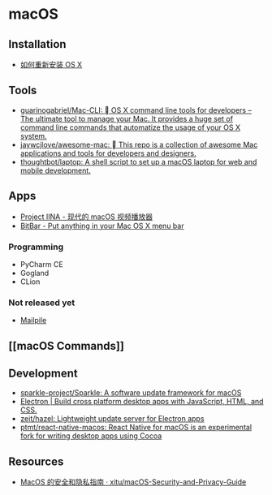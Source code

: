 # macOS

## Installation

- [如何重新安装 OS X](https://support.apple.com/zh-cn/HT204904)

## Tools

- [guarinogabriel/Mac-CLI:  OS X command line tools for developers – The ultimate tool to manage your Mac. It provides a huge set of command line commands that automatize the usage of your OS X system.](https://github.com/guarinogabriel/Mac-CLI)
- [jaywcjlove/awesome-mac:  This repo is a collection of awesome Mac applications and tools for developers and designers.](https://github.com/jaywcjlove/awesome-mac)
- [thoughtbot/laptop: A shell script to set up a macOS laptop for web and mobile development.](https://github.com/thoughtbot/laptop)

## Apps

- [Project IINA - 现代的 macOS 视频播放器](https://lhc70000.github.io/iina/zh-cn/)
- [BitBar - Put anything in your Mac OS X menu bar](https://getbitbar.com/)

### Programming

- PyCharm CE
- Gogland
- CLion

### Not released yet

- [Mailpile](https://www.mailpile.is/)

## [[macOS Commands]]

## Development

- [sparkle-project/Sparkle: A software update framework for macOS](https://github.com/sparkle-project/Sparkle)
- [Electron | Build cross platform desktop apps with JavaScript, HTML, and CSS.](https://electron.atom.io/)
- [zeit/hazel: Lightweight update server for Electron apps](https://github.com/zeit/hazel)
- [ptmt/react-native-macos: React Native for macOS is an experimental fork for writing desktop apps using Cocoa](https://github.com/ptmt/react-native-macos)

## Resources

- [MacOS 的安全和隐私指南 · xitu/macOS-Security-and-Privacy-Guide](https://github.com/xitu/macOS-Security-and-Privacy-Guide/blob/master/README-cn.md)
